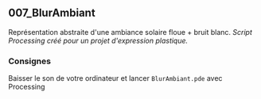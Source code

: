 ## 007_BlurAmbiant
Représentation abstraite d'une ambiance solaire floue + bruit blanc.
*Script Processing créé pour un projet d'expression plastique.*
 
### Consignes
Baisser le son de votre ordinateur et lancer `BlurAmbiant.pde` avec Processing